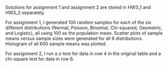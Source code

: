 Solutions for assignment 1 and assignment 2 are stored in HW3_1 and HW3_2 separately.

For assignment 1, I generated 100 random samples for each of the six different distributions (Normal, Poisson, Binomial, Chi-squared, Geometric, and Logistic), all using 100 as the population mean. Scatter plots of sample means versus sample sizes were generated for all 6 distributions. Histogram of all 600 sample means was plotted.

For assignment 2, I run a z-test for data in row 4 in the original table and a chi-square test for data in row 6.
